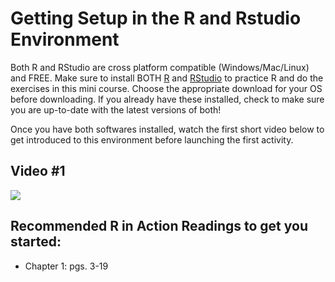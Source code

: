 # Getting Setup in the R and Rstudio Environment

Both R and RStudio are cross platform compatible (Windows/Mac/Linux) and FREE. Make sure to install BOTH [R](https://www.r-project.org/) and [RStudio](https://rstudio.com/) to practice R and do the exercises in this mini course. Choose the appropriate download for your OS before downloading. If you already have these installed, check to make sure you are up-to-date with the latest versions of both!

Once you have both softwares installed, watch the first short video below to get introduced to this environment before launching the first activity.

## Video #1

[![](https://github.com/StevisonLab/R-Mini-Course/blob/main/mq2.jpeg)](https://youtu.be/uNW5dlrXd2w)

## Recommended R in Action Readings to get you started:
* Chapter 1: pgs. 3-19

